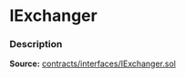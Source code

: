 # IExchanger

### Description <a id="description"></a>

**Source:** [contracts/interfaces/IExchanger.sol](https://github.com/perifinance/peri-finance/blob/master/contracts/interfaces/IExchanger.sol)  


